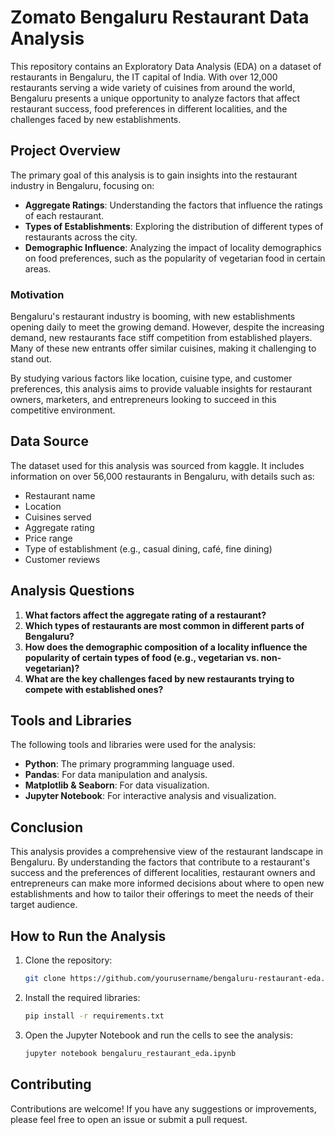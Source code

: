 # Zomato Bengaluru Restaurant Data Analysis

This repository contains an Exploratory Data Analysis (EDA) on a dataset of restaurants in Bengaluru, the IT capital of India. With over 12,000 restaurants serving a wide variety of cuisines from around the world, Bengaluru presents a unique opportunity to analyze factors that affect restaurant success, food preferences in different localities, and the challenges faced by new establishments.

## Project Overview

The primary goal of this analysis is to gain insights into the restaurant industry in Bengaluru, focusing on:

- **Aggregate Ratings**: Understanding the factors that influence the ratings of each restaurant.
- **Types of Establishments**: Exploring the distribution of different types of restaurants across the city.
- **Demographic Influence**: Analyzing the impact of locality demographics on food preferences, such as the popularity of vegetarian food in certain areas.

### Motivation

Bengaluru's restaurant industry is booming, with new establishments opening daily to meet the growing demand. However, despite the increasing demand, new restaurants face stiff competition from established players. Many of these new entrants offer similar cuisines, making it challenging to stand out. 

By studying various factors like location, cuisine type, and customer preferences, this analysis aims to provide valuable insights for restaurant owners, marketers, and entrepreneurs looking to succeed in this competitive environment.

## Data Source

The dataset used for this analysis was sourced from kaggle. It includes information on over 56,000 restaurants in Bengaluru, with details such as:

- Restaurant name
- Location
- Cuisines served
- Aggregate rating
- Price range
- Type of establishment (e.g., casual dining, café, fine dining)
- Customer reviews

## Analysis Questions

1. **What factors affect the aggregate rating of a restaurant?**
2. **Which types of restaurants are most common in different parts of Bengaluru?**
3. **How does the demographic composition of a locality influence the popularity of certain types of food (e.g., vegetarian vs. non-vegetarian)?**
4. **What are the key challenges faced by new restaurants trying to compete with established ones?**

## Tools and Libraries

The following tools and libraries were used for the analysis:

- **Python**: The primary programming language used.
- **Pandas**: For data manipulation and analysis.
- **Matplotlib & Seaborn**: For data visualization.
- **Jupyter Notebook**: For interactive analysis and visualization.

## Conclusion

This analysis provides a comprehensive view of the restaurant landscape in Bengaluru. By understanding the factors that contribute to a restaurant's success and the preferences of different localities, restaurant owners and entrepreneurs can make more informed decisions about where to open new establishments and how to tailor their offerings to meet the needs of their target audience.

## How to Run the Analysis

1. Clone the repository:

   ```bash
   git clone https://github.com/yourusername/bengaluru-restaurant-eda.git
   ```

2. Install the required libraries:

   ```bash
   pip install -r requirements.txt
   ```

3. Open the Jupyter Notebook and run the cells to see the analysis:

   ```bash
   jupyter notebook bengaluru_restaurant_eda.ipynb
   ```

## Contributing

Contributions are welcome! If you have any suggestions or improvements, please feel free to open an issue or submit a pull request.

